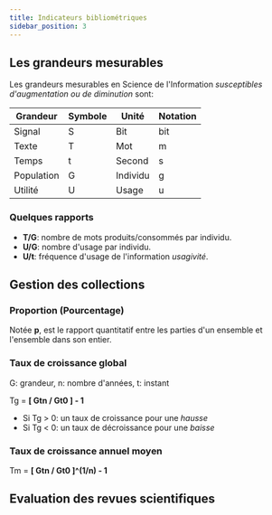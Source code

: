 ```yaml
---
title: Indicateurs bibliométriques
sidebar_position: 3
---
```


## Les grandeurs mesurables

Les grandeurs mesurables en Science de l'Information _susceptibles d'augmentation ou de diminution_ sont:

| Grandeur   | Symbole | Unité    | Notation |
| ---------- | ------- | -------- | -------- |
| Signal     | S       | Bit      | bit      |
| Texte      | T       | Mot      | m        |
| Temps      | t       | Second   | s        |
| Population | G       | Individu | g        |
| Utilité    | U       | Usage    | u        |

### Quelques rapports

- **T/G**: nombre de mots produits/consommés par individu.
- **U/G**: nombre d'usage par individu.
- **U/t**: fréquence d'usage de l'information _usagivité_.

## Gestion des collections

### Proportion (Pourcentage)

Notée **p**, est le rapport quantitatif entre les parties d'un ensemble et l'ensemble dans son entier.

### Taux de croissance global

G: grandeur, n: nombre d'années, t: instant

Tg = **[ Gtn / Gt0 ] - 1**

- Si Tg > 0: un taux de croissance pour une _hausse_
- Si Tg < 0: un taux de décroissance pour une _baisse_

### Taux de croissance annuel moyen

Tm = **[ Gtn / Gt0 ]^(1/n) - 1**

## Evaluation des revues scientifiques
